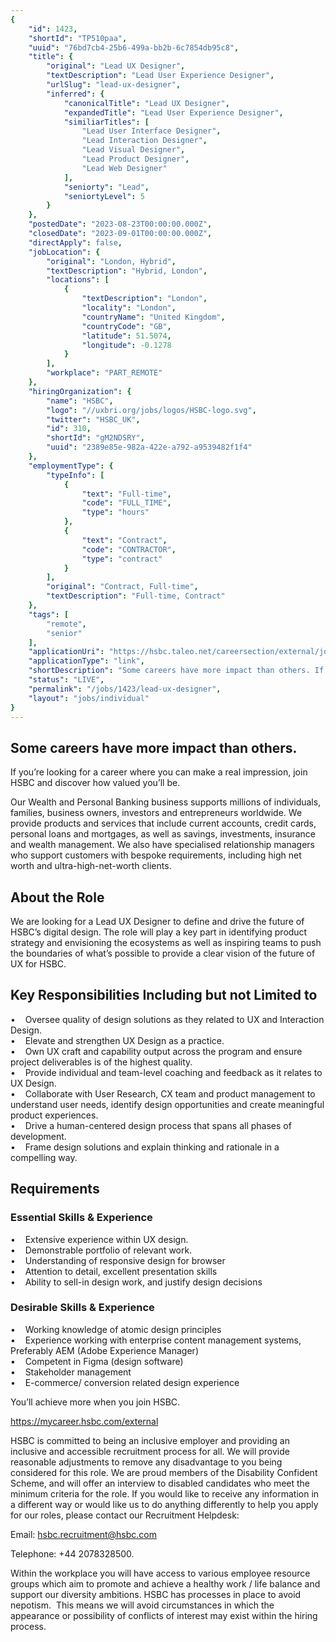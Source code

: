 ```yaml
---
{
	"id": 1423,
	"shortId": "TP510paa",
	"uuid": "76bd7cb4-25b6-499a-bb2b-6c7854db95c8",
	"title": {
		"original": "Lead UX Designer",
		"textDescription": "Lead User Experience Designer",
		"urlSlug": "lead-ux-designer",
		"inferred": {
			"canonicalTitle": "Lead UX Designer",
			"expandedTitle": "Lead User Experience Designer",
			"similiarTitles": [
				"Lead User Interface Designer",
				"Lead Interaction Designer",
				"Lead Visual Designer",
				"Lead Product Designer",
				"Lead Web Designer"
			],
			"seniorty": "Lead",
			"seniortyLevel": 5
		}
	},
	"postedDate": "2023-08-23T00:00:00.000Z",
	"closedDate": "2023-09-01T00:00:00.000Z",
	"directApply": false,
	"jobLocation": {
		"original": "London, Hybrid",
		"textDescription": "Hybrid, London",
		"locations": [
			{
				"textDescription": "London",
				"locality": "London",
				"countryName": "United Kingdom",
				"countryCode": "GB",
				"latitude": 51.5074,
				"longitude": -0.1278
			}
		],
		"workplace": "PART_REMOTE"
	},
	"hiringOrganization": {
		"name": "HSBC",
		"logo": "//uxbri.org/jobs/logos/HSBC-logo.svg",
		"twitter": "HSBC_UK",
		"id": 310,
		"shortId": "gM2NDSRY",
		"uuid": "2389e85e-982a-422e-a792-a9539482f1f4"
	},
	"employmentType": {
		"typeInfo": [
			{
				"text": "Full-time",
				"code": "FULL_TIME",
				"type": "hours"
			},
			{
				"text": "Contract",
				"code": "CONTRACTOR",
				"type": "contract"
			}
		],
		"original": "Contract, Full-time",
		"textDescription": "Full-time, Contract"
	},
	"tags": [
		"remote",
		"senior"
	],
	"applicationUri": "https://hsbc.taleo.net/careersection/external/jobapply.ftl?lang=en_GB&job=0000J6LU",
	"applicationType": "link",
	"shortDescription": "Some careers have more impact than others. If you’re’ looking for a career where you can make a real impression, join HSBC and discover how valued you’ll’ be. Our Wealth and Personal Banking business",
	"status": "LIVE",
	"permalink": "/jobs/1423/lead-ux-designer",
	"layout": "jobs/individual"
}
---
```

<h2>Some careers have more impact than others.</h2><p>If you’re looking for a career where you can make a real impression, join HSBC and discover how valued you’ll be.</p><p>Our Wealth and Personal Banking business supports millions of individuals, families, business owners, investors and entrepreneurs worldwide. We provide products and services that include current accounts, credit cards, personal loans and mortgages, as well as savings, investments, insurance and wealth management. We also have specialised relationship managers who support customers with bespoke requirements, including high net worth and ultra-high-net-worth clients.</p><h2>About the Role</h2><p>We are looking for a Lead UX Designer to define and drive the future of HSBC’s digital design. The role will play a key part in identifying product strategy and envisioning the ecosystems as well as inspiring teams to push the boundaries of what’s possible to provide a clear vision of the future of UX for HSBC.</p><h2>Key Responsibilities Including but not Limited to</h2><p>• &nbsp; &nbsp;Oversee quality of design solutions as they related to UX and Interaction Design.<br>• &nbsp; &nbsp;Elevate and strengthen UX Design as a practice.<br>• &nbsp; &nbsp;Own UX craft and capability output across the program and ensure project deliverables is of the highest quality.<br>• &nbsp; &nbsp;Provide individual and team-level coaching and feedback as it relates to UX Design.<br>• &nbsp; &nbsp;Collaborate with User Research, CX team and product management to understand user needs, identify design opportunities and create meaningful product experiences.<br>• &nbsp; &nbsp;Drive a human-centered design process that spans all phases of development.<br>• &nbsp; &nbsp;Frame design solutions and explain thinking and rationale in a compelling way.</p><h2>Requirements</h2><h3>Essential Skills &amp; Experience</h3><p>• &nbsp; &nbsp;Extensive experience within UX design.<br>• &nbsp; &nbsp;Demonstrable portfolio of relevant work.<br>• &nbsp; &nbsp;Understanding of responsive design for browser<br>• &nbsp; &nbsp;Attention to detail, excellent presentation skills<br>• &nbsp; &nbsp;Ability to sell-in design work, and justify design decisions</p><h3>Desirable Skills &amp; Experience</h3><p>• &nbsp; &nbsp;Working knowledge of atomic design principles<br>• &nbsp; &nbsp;Experience working with enterprise content management systems, Preferably AEM (Adobe Experience Manager)<br>• &nbsp; &nbsp;Competent in Figma (design software)<br>• &nbsp; &nbsp;Stakeholder management<br>• &nbsp; &nbsp;E-commerce/ conversion related design experience</p><p>You’ll achieve more when you join HSBC.</p><p><a target="_blank" rel="noopener noreferrer nofollow" href="https://mycareer.hsbc.com/external">https://mycareer.hsbc.com/external</a></p><p>HSBC is committed to being an inclusive employer and providing an inclusive and accessible recruitment process for all. We will provide reasonable adjustments to remove any disadvantage to you being considered for this role. We are proud members of the Disability Confident Scheme, and will offer an interview to disabled candidates who meet the minimum criteria for the role. If you would like to receive any information in a different way or would like us to do anything differently to help you apply for our roles, please contact our Recruitment Helpdesk:</p><p>Email: <a target="_blank" rel="noopener noreferrer nofollow" href="mailto:hsbc.recruitment@hsbc.com">hsbc.recruitment@hsbc.com</a></p><p>Telephone: +44 2078328500.</p><p>Within the workplace you will have access to various employee resource groups which aim to promote and achieve a healthy work / life balance and support our diversity ambitions. HSBC has processes in place to avoid nepotism. &nbsp;This means we will avoid circumstances in which the appearance or possibility of conflicts of interest may exist within the hiring process.</p>

